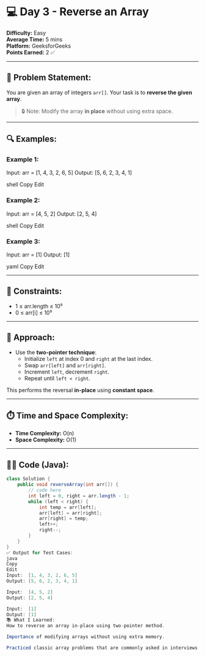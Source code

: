 # 💻 Day 3 - Reverse an Array

**Difficulty:** Easy  
**Average Time:** 5 mins  
**Platform:** GeeksforGeeks  
**Points Earned:** 2 ✅

---

## 📘 Problem Statement:

You are given an array of integers `arr[]`. Your task is to **reverse the given array**.

> 🔒 Note: Modify the array **in place** without using extra space.

---

## 🔍 Examples:

### Example 1:
Input: arr = [1, 4, 3, 2, 6, 5]
Output: [5, 6, 2, 3, 4, 1]

shell
Copy
Edit

### Example 2:
Input: arr = [4, 5, 2]
Output: [2, 5, 4]

shell
Copy
Edit

### Example 3:
Input: arr = [1]
Output: [1]

yaml
Copy
Edit

---

## 📌 Constraints:

- 1 ≤ arr.length ≤ 10⁵  
- 0 ≤ arr[i] ≤ 10⁵

---

## 🧠 Approach:

- Use the **two-pointer technique**:
  - Initialize `left` at index 0 and `right` at the last index.
  - Swap `arr[left]` and `arr[right]`.
  - Increment `left`, decrement `right`.
  - Repeat until `left < right`.

This performs the reversal **in-place** using **constant space**.

---

## ⏱️ Time and Space Complexity:

- **Time Complexity:** O(n)  
- **Space Complexity:** O(1)

---

## 👨‍💻 Code (Java):

```java
class Solution {
    public void reverseArray(int arr[]) {
        // code here
        int left = 0, right = arr.length - 1;
        while (left < right) {
            int temp = arr[left];
            arr[left] = arr[right];
            arr[right] = temp;
            left++;
            right--;
        }
    }
}
✅ Output for Test Cases:
java
Copy
Edit
Input:  [1, 4, 3, 2, 6, 5]
Output: [5, 6, 2, 3, 4, 1]

Input:  [4, 5, 2]
Output: [2, 5, 4]

Input:  [1]
Output: [1]
📚 What I Learned:
How to reverse an array in-place using two-pointer method.

Importance of modifying arrays without using extra memory.

Practiced classic array problems that are commonly asked in interviews.
